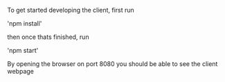 To get started developing the client, first run

'npm install'

then once thats finished, run

'npm start'

By opening the browser on port 8080 you should be able to see the client webpage
